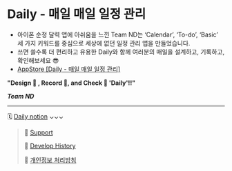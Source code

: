 # Daily - 매일 매일 일정 관리

- 아이폰 순정 달력 앱에 아쉬움을 느낀 Team ND는 ‘Calendar’, ‘To-do’, ‘Basic’ 세 가지 키워드를 중심으로 세상에 없던 일정 관리 앱을 만들었습니다.
- 쓰면 쓸수록 더 편리하고 유용한 Daily와 함께 여러분의 매일을 설계하고, 기록하고, 확인해보세요 😎 
- [AppStore \[Daily - 매일 매일 일정 관리\]](https://apps.apple.com/kr/app/daily-%EB%A7%A4%EC%9D%BC-%EB%A7%A4%EC%9D%BC-%EC%9D%BC%EC%A0%95-%EA%B4%80%EB%A6%AC/id6480167782)

**"Design 🎨 , Record 📝, and Check 👏 'Daily'!!"**

***Team ND***

---
🗓️ [Daily notion](https://www.notion.so/seungyooooong/Daily-44127143818b4a8f8d9e864d992b549f) ⌄⌄⌄

> 💁 [Support](https://seungyooooong.notion.site/Support-02a8d836301d4c50b157e7913023885f?pvs=4)
> 
> 📜 [Develop History](https://seungyooooong.notion.site/Develop-history-c6f47dc9dc524a7abe6cd46b5fa68719?pvs=4)
> 
> 💼 [개인정보 처리방침](https://www.notion.so/seungyooooong/c2179388068d44fc9449fa6250da47b1)
